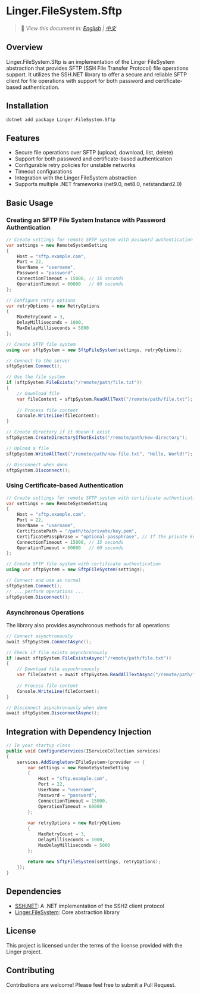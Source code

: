 # Linger.FileSystem.Sftp

> 📝 *View this document in: [English](./README.md) | [中文](./README.zh-CN.md)*

## Overview

Linger.FileSystem.Sftp is an implementation of the Linger FileSystem abstraction that provides SFTP (SSH File Transfer Protocol) file operations support. It utilizes the SSH.NET library to offer a secure and reliable SFTP client for file operations with support for both password and certificate-based authentication.

## Installation

```bash
dotnet add package Linger.FileSystem.Sftp
```

## Features

- Secure file operations over SFTP (upload, download, list, delete)
- Support for both password and certificate-based authentication
- Configurable retry policies for unstable networks
- Timeout configurations
- Integration with the Linger.FileSystem abstraction
- Supports multiple .NET frameworks (net9.0, net8.0, netstandard2.0)

## Basic Usage

### Creating an SFTP File System Instance with Password Authentication

```csharp
// Create settings for remote SFTP system with password authentication
var settings = new RemoteSystemSetting
{
    Host = "sftp.example.com",
    Port = 22,
    UserName = "username",
    Password = "password",
    ConnectionTimeout = 15000, // 15 seconds
    OperationTimeout = 60000   // 60 seconds
};

// Configure retry options
var retryOptions = new RetryOptions
{
    MaxRetryCount = 3,
    DelayMilliseconds = 1000,
    MaxDelayMilliseconds = 5000
};

// Create SFTP file system
using var sftpSystem = new SftpFileSystem(settings, retryOptions);

// Connect to the server
sftpSystem.Connect();

// Use the file system
if (sftpSystem.FileExists("/remote/path/file.txt"))
{
    // Download file
    var fileContent = sftpSystem.ReadAllText("/remote/path/file.txt");
    
    // Process file content
    Console.WriteLine(fileContent);
}

// Create directory if it doesn't exist
sftpSystem.CreateDirectoryIfNotExists("/remote/path/new-directory");

// Upload a file
sftpSystem.WriteAllText("/remote/path/new-file.txt", "Hello, World!");

// Disconnect when done
sftpSystem.Disconnect();
```

### Using Certificate-based Authentication

```csharp
// Create settings for remote SFTP system with certificate authentication
var settings = new RemoteSystemSetting
{
    Host = "sftp.example.com",
    Port = 22,
    UserName = "username",
    CertificatePath = "/path/to/private/key.pem",
    CertificatePassphrase = "optional-passphrase", // If the private key is protected with a passphrase
    ConnectionTimeout = 15000, // 15 seconds
    OperationTimeout = 60000   // 60 seconds
};

// Create SFTP file system with certificate authentication
using var sftpSystem = new SftpFileSystem(settings);

// Connect and use as normal
sftpSystem.Connect();
// ... perform operations ...
sftpSystem.Disconnect();
```

### Asynchronous Operations

The library also provides asynchronous methods for all operations:

```csharp
// Connect asynchronously
await sftpSystem.ConnectAsync();

// Check if file exists asynchronously
if (await sftpSystem.FileExistsAsync("/remote/path/file.txt"))
{
    // Download file asynchronously
    var fileContent = await sftpSystem.ReadAllTextAsync("/remote/path/file.txt");
    
    // Process file content
    Console.WriteLine(fileContent);
}

// Disconnect asynchronously when done
await sftpSystem.DisconnectAsync();
```

## Integration with Dependency Injection

```csharp
// In your startup class
public void ConfigureServices(IServiceCollection services)
{
    services.AddSingleton<IFileSystem>(provider => {
        var settings = new RemoteSystemSetting
        {
            Host = "sftp.example.com",
            Port = 22,
            UserName = "username",
            Password = "password",
            ConnectionTimeout = 15000,
            OperationTimeout = 60000
        };
        
        var retryOptions = new RetryOptions
        {
            MaxRetryCount = 3,
            DelayMilliseconds = 1000,
            MaxDelayMilliseconds = 5000
        };
        
        return new SftpFileSystem(settings, retryOptions);
    });
}
```

## Dependencies

- [SSH.NET](https://github.com/sshnet/SSH.NET): A .NET implementation of the SSH2 client protocol
- [Linger.FileSystem](https://github.com/yourusername/Linger/tree/main/src/Linger.FileSystem): Core abstraction library

## License

This project is licensed under the terms of the license provided with the Linger project.

## Contributing

Contributions are welcome! Please feel free to submit a Pull Request.
